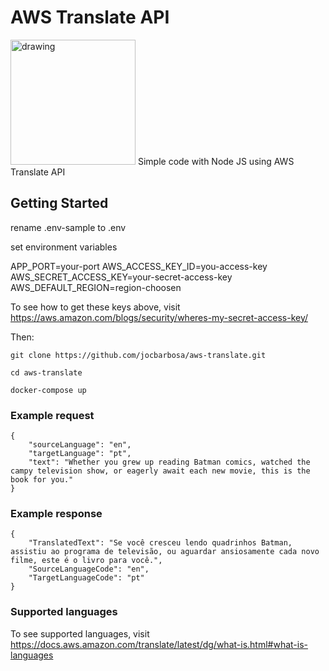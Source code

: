 # AWS Translate API
<img src="https://raw.githubusercontent.com/jocbarbosa/aws-translate/master/.github/aws.png" alt="drawing" width="200"/>
Simple code with Node JS using AWS Translate API

## Getting Started

rename .env-sample to .env

set environment variables

APP_PORT=your-port
AWS_ACCESS_KEY_ID=you-access-key
AWS_SECRET_ACCESS_KEY=your-secret-access-key
AWS_DEFAULT_REGION=region-choosen

To see how to get these keys above, visit https://aws.amazon.com/blogs/security/wheres-my-secret-access-key/


Then:

```
git clone https://github.com/jocbarbosa/aws-translate.git

cd aws-translate

docker-compose up
```


### Example request
```
{
    "sourceLanguage": "en",
    "targetLanguage": "pt",
    "text": "Whether you grew up reading Batman comics, watched the campy television show, or eagerly await each new movie, this is the book for you."
}
```

### Example response
```
{
    "TranslatedText": "Se você cresceu lendo quadrinhos Batman, assistiu ao programa de televisão, ou aguardar ansiosamente cada novo filme, este é o livro para você.",
    "SourceLanguageCode": "en",
    "TargetLanguageCode": "pt"
}
```

### Supported languages

To see supported languages, visit https://docs.aws.amazon.com/translate/latest/dg/what-is.html#what-is-languages

